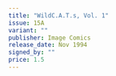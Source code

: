 ```yaml
---
title: "WildC.A.T.s, Vol. 1"
issue: 15A
variant: ""
publisher: Image Comics
release_date: Nov 1994
signed_by: ""
price: 1.5
---
```

